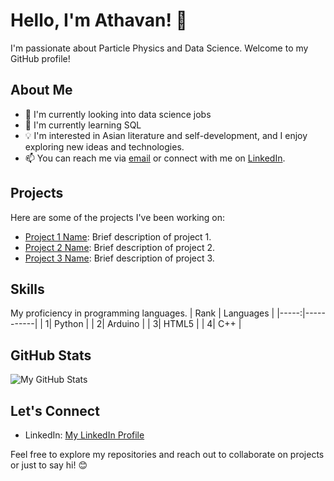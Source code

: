 # Hello, I'm Athavan! 👋

I'm passionate about Particle Physics and Data Science. Welcome to my GitHub profile!

## About Me

- 💼 I'm currently looking into data science jobs
- 🌱 I'm currently learning SQL
- 💡 I'm interested in Asian literature and self-development, and I enjoy exploring new ideas and technologies.
- 📫 You can reach me via [email](mailto:Athavan.R@gmail.com) or connect with me on [LinkedIn](https://www.linkedin.com/in/athavanramalingam/).

## Projects

Here are some of the projects I've been working on:

- [Project 1 Name](link-to-project-1): Brief description of project 1.
- [Project 2 Name](link-to-project-2): Brief description of project 2.
- [Project 3 Name](link-to-project-3): Brief description of project 3.

## Skills
My proficiency in programming languages.
| Rank | Languages |
|-----:|-----------|
|     1| Python    |
|     2| Arduino   |
|     3| HTML5     |
|     4| C++       |
  
<!--- Technologies/Frameworks:
- Tools: [List of Tools]-->

## GitHub Stats

![My GitHub Stats](https://github-readme-stats.vercel.app/api?username=gitavan&show_icons=true&theme=radical)

## Let's Connect

- LinkedIn: [My LinkedIn Profile](https://www.linkedin.com/in/athavanramalingam/)

 Feel free to explore my repositories and reach out to collaborate on projects or just to say hi! 😊

